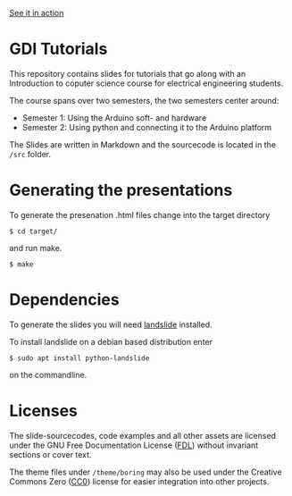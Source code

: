 [See it in action][www_rendered]

GDI Tutorials
=============

This repository contains slides for tutorials
that go along with an Introduction to coputer
science course for electrical engineering students.

The course spans over two semesters,
the two semesters center around:

- Semester 1: Using the Arduino soft- and hardware
- Semester 2: Using python and connecting it
  to the Arduino platform

The Slides are written in Markdown and the
sourcecode is located in the `/src` folder.

Generating the presentations
============================

To generate the presenation .html
files change into the target directory

    $ cd target/

and run make.

    $ make

Dependencies
============

To generate the slides you will need
[landslide][www_landslide] installed.

To install landslide on a debian based
distribution enter

    $ sudo apt install python-landslide

on the commandline.

Licenses
========

The slide-sourcecodes, code examples and all other
assets are licensed under the GNU Free Documentation License
([FDL][www_gnu_fdl]) without invariant sections or cover text.

The theme files under `/theme/boring` may also be used
under the Creative Commons Zero ([CC0][www_cc_zero]) license
for easier integration into other projects.

[www_rendered]: https://tut.zerforscht.de/gdi/
[www_landslide]: https://github.com/adamzap/landslide
[www_gnu_fdl]: http://www.gnu.org/licenses/fdl.html
[www_cc_zero]: https://creativecommons.org/publicdomain/zero/1.0/
